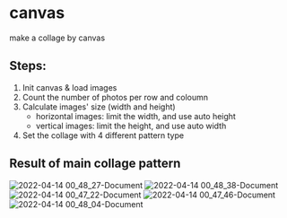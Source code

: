 # canvas
make a collage by canvas

## Steps:
1. Init canvas & load images
2. Count the number of photos per row and coloumn
3. Calculate images' size (width and height)
   - horizontal images: limit the width, and use auto height
   - vertical images: limit the height, and use auto width
4. Set the collage with 4 different pattern type


## Result of main collage pattern
![2022-04-14 00_48_27-Document](https://user-images.githubusercontent.com/45025236/163232744-e5fe1044-38f7-42c5-8ade-fc0d6c089452.png)
![2022-04-14 00_48_38-Document](https://user-images.githubusercontent.com/45025236/163232755-da601a52-b73d-4bd4-a388-c045e0cf2641.png)
![2022-04-14 00_47_22-Document](https://user-images.githubusercontent.com/45025236/163232766-d21a9113-21e6-4443-b8bc-58bdd9384a40.png)
![2022-04-14 00_47_46-Document](https://user-images.githubusercontent.com/45025236/163232776-6ce97186-a9a6-4c25-86cf-0b7c045b0dc4.png)
![2022-04-14 00_48_04-Document](https://user-images.githubusercontent.com/45025236/163232789-6ab4d171-9922-499a-b06f-765c97d2225b.png)
